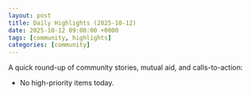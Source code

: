 ```yaml
---
layout: post
title: Daily Highlights (2025-10-12)
date: 2025-10-12 09:00:00 +0000
tags: [community, highlights]
categories: [community]
---
```


A quick round-up of community stories, mutual aid, and calls-to-action:

- No high-priority items today.
